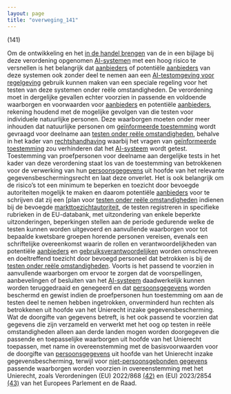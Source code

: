 ```yaml
---
layout: page
title: "overweging_141"
---
```


(141)

Om de ontwikkeling en het [in de handel brengen](a3.md#^handel) van de in een bijlage bij deze verordening opgenomen [AI-systemen](a3.md#^ai-systeem) met een hoog risico te versnellen is het belangrijk dat [aanbieders](a3.md#^aanbieder) of potentiële [aanbieders](a3.md#^aanbieder) van deze systemen ook zonder deel te nemen aan een [AI-testomgeving voor regelgeving](a3.md#^sandbox) gebruik kunnen maken van een speciale regeling voor het testen van deze systemen onder reële omstandigheden. De verordening moet in dergelijke gevallen echter voorzien in passende en voldoende waarborgen en voorwaarden voor [aanbieders](a3.md#^aanbieder) en potentiële [aanbieders](a3.md#^aanbieder), rekening houdend met de mogelijke gevolgen van die testen voor individuele natuurlijke personen. Deze waarborgen moeten onder meer inhouden dat natuurlijke personen om [geïnformeerde toestemming](a3.md#^infcon) wordt gevraagd voor deelname aan [testen onder reële omstandigheden](a3.md#^testreel), behalve in het kader van [rechtshandhaving](a3.md#^rh) waarbij het vragen van [geïnformeerde toestemming](a3.md#^infcon) zou verhinderen dat het [AI-systeem](a3.md#^ai-systeem) wordt getest. Toestemming van proefpersonen voor deelname aan dergelijke tests in het kader van deze verordening staat los van de toestemming van betrokkenen voor de verwerking van hun [persoonsgegevens](a3.md#^persg) uit hoofde van het relevante gegevensbeschermingsrecht en laat deze onverlet. Het is ook belangrijk om de risico’s tot een minimum te beperken en toezicht door bevoegde autoriteiten mogelijk te maken en daarom potentiële [aanbieders](a3.md#^aanbieder) voor te schrijven dat zij een [plan voor [testen onder reële omstandigheden](a3.md#^planro) indienen bij de bevoegde [markttoezichtautoriteit](a3.md#^mta), de testen registreren in specifieke rubrieken in de EU-databank, met uitzondering van enkele beperkte uitzonderingen, beperkingen stellen aan de periode gedurende welke de testen kunnen worden uitgevoerd en aanvullende waarborgen voor tot bepaalde kwetsbare groepen horende personen vereisen, evenals een schriftelijke overeenkomst waarin de rollen en verantwoordelijkheden van potentiële [aanbieders](a3.md#^aanbieder) en [gebruiksverantwoordelijken](a3.md#^gebruiksverantwoordelijke) worden omschreven en doeltreffend toezicht door bevoegd personeel dat betrokken is bij de [testen onder reële omstandigheden](a3.md#^testreel). Voorts is het passend te voorzien in aanvullende waarborgen om ervoor te zorgen dat de voorspellingen, aanbevelingen of besluiten van het [AI-systeem](a3.md#^ai-systeem) daadwerkelijk kunnen worden teruggedraaid en genegeerd en dat [persoonsgegevens](a3.md#^persg) worden beschermd en gewist indien de proefpersonen hun toestemming om aan de testen deel te nemen hebben ingetrokken, onverminderd hun rechten als betrokkenen uit hoofde van het Unierecht inzake gegevensbescherming. Wat de doorgifte van gegevens betreft, is het ook passend te voorzien dat gegevens die zijn verzameld en verwerkt met het oog op testen in reële omstandigheden alleen aan derde landen mogen worden doorgegeven die passende en toepasselijke waarborgen uit hoofde van het Unierecht toepassen, met name in overeenstemming met de basisvoorwaarden voor de doorgifte van [persoonsgegevens](a3.md#^persg) uit hoofde van het Unierecht inzake gegevensbescherming, terwijl voor [niet-persoonsgebonden gegevens](a3.md#^nietpersg) passende waarborgen worden voorzien in overeenstemming met het Unierecht, zoals Verordeningen (EU) 2022/868 [(42)](#ntr42-L_202401689NL.000101-E0042) en (EU) 2023/2854 [(43)](#ntr43-L_202401689NL.000101-E0043) van het Europees Parlement en de Raad.